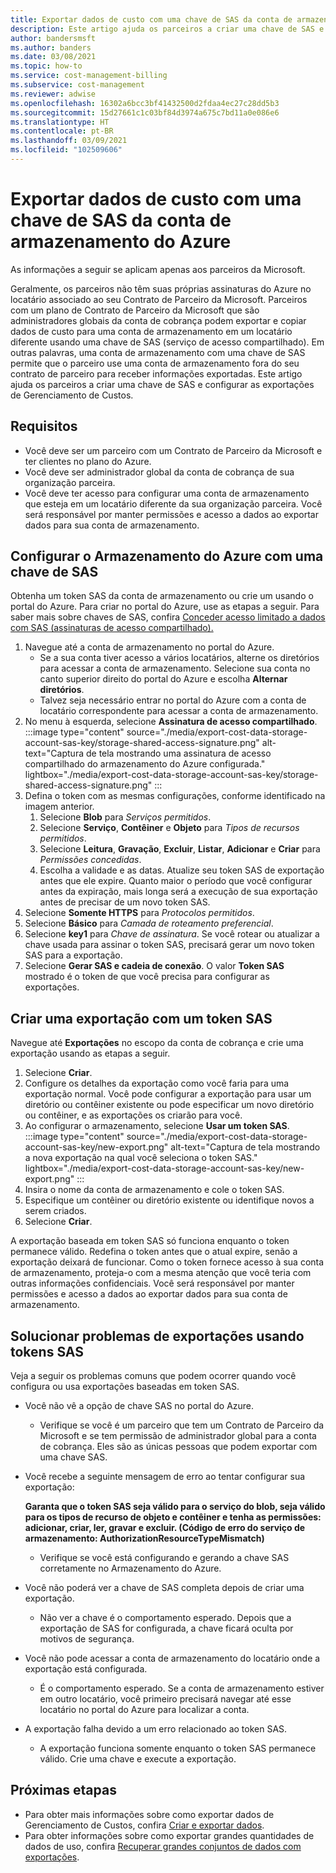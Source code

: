 ```yaml
---
title: Exportar dados de custo com uma chave de SAS da conta de armazenamento do Azure
description: Este artigo ajuda os parceiros a criar uma chave de SAS e configurar as exportações de Gerenciamento de Custos.
author: bandersmsft
ms.author: banders
ms.date: 03/08/2021
ms.topic: how-to
ms.service: cost-management-billing
ms.subservice: cost-management
ms.reviewer: adwise
ms.openlocfilehash: 16302a6bcc3bf41432500d2fdaa4ec27c28dd5b3
ms.sourcegitcommit: 15d27661c1c03bf84d3974a675c7bd11a0e086e6
ms.translationtype: HT
ms.contentlocale: pt-BR
ms.lasthandoff: 03/09/2021
ms.locfileid: "102509606"
---
```

# <a name="export-cost-data-with-an-azure-storage-account-sas-key"></a>Exportar dados de custo com uma chave de SAS da conta de armazenamento do Azure

As informações a seguir se aplicam apenas aos parceiros da Microsoft.

Geralmente, os parceiros não têm suas próprias assinaturas do Azure no locatário associado ao seu Contrato de Parceiro da Microsoft. Parceiros com um plano de Contrato de Parceiro da Microsoft que são administradores globais da conta de cobrança podem exportar e copiar dados de custo para uma conta de armazenamento em um locatário diferente usando uma chave de SAS (serviço de acesso compartilhado). Em outras palavras, uma conta de armazenamento com uma chave de SAS permite que o parceiro use uma conta de armazenamento fora do seu contrato de parceiro para receber informações exportadas. Este artigo ajuda os parceiros a criar uma chave de SAS e configurar as exportações de Gerenciamento de Custos.

## <a name="requirements"></a>Requisitos

- Você deve ser um parceiro com um Contrato de Parceiro da Microsoft e ter clientes no plano do Azure.
- Você deve ser administrador global da conta de cobrança de sua organização parceira.
- Você deve ter acesso para configurar uma conta de armazenamento que esteja em um locatário diferente da sua organização parceira. Você será responsável por manter permissões e acesso a dados ao exportar dados para sua conta de armazenamento.

## <a name="configure-azure-storage-with-a-sas-key"></a>Configurar o Armazenamento do Azure com uma chave de SAS

Obtenha um token SAS da conta de armazenamento ou crie um usando o portal do Azure. Para criar no portal do Azure, use as etapas a seguir. Para saber mais sobre chaves de SAS, confira [Conceder acesso limitado a dados com SAS (assinaturas de acesso compartilhado).](../../storage/common/storage-sas-overview.md)

1. Navegue até a conta de armazenamento no portal do Azure.
    - Se a sua conta tiver acesso a vários locatários, alterne os diretórios para acessar a conta de armazenamento. Selecione sua conta no canto superior direito do portal do Azure e escolha **Alternar diretórios**.
    - Talvez seja necessário entrar no portal do Azure com a conta de locatário correspondente para acessar a conta de armazenamento.
1. No menu à esquerda, selecione **Assinatura de acesso compartilhado**.  
    :::image type="content" source="./media/export-cost-data-storage-account-sas-key/storage-shared-access-signature.png" alt-text="Captura de tela mostrando uma assinatura de acesso compartilhado do armazenamento do Azure configurada." lightbox="./media/export-cost-data-storage-account-sas-key/storage-shared-access-signature.png" :::
1. Defina o token com as mesmas configurações, conforme identificado na imagem anterior.
    1. Selecione **Blob** para _Serviços permitidos_.
    1. Selecione **Serviço**, **Contêiner** e **Objeto** para _Tipos de recursos permitidos_.
    1. Selecione **Leitura**, **Gravação**, **Excluir**, **Listar**, **Adicionar** e **Criar** para _Permissões concedidas_.
    1. Escolha a validade e as datas. Atualize seu token SAS de exportação antes que ele expire. Quanto maior o período que você configurar antes da expiração, mais longa será a execução de sua exportação antes de precisar de um novo token SAS.
1. Selecione **Somente HTTPS** para _Protocolos permitidos_.
1. Selecione **Básico** para _Camada de roteamento preferencial_.
1. Selecione **key1** para _Chave de assinatura_. Se você rotear ou atualizar a chave usada para assinar o token SAS, precisará gerar um novo token SAS para a exportação.
1. Selecione **Gerar SAS e cadeia de conexão**.
    O valor **Token SAS** mostrado é o token de que você precisa para configurar as exportações.

## <a name="create-a-new-export-with-a-sas-token"></a>Criar uma exportação com um token SAS

Navegue até **Exportações** no escopo da conta de cobrança e crie uma exportação usando as etapas a seguir.

1. Selecione **Criar**.
1. Configure os detalhes da exportação como você faria para uma exportação normal. Você pode configurar a exportação para usar um diretório ou contêiner existente ou pode especificar um novo diretório ou contêiner, e as exportações os criarão para você.
1. Ao configurar o armazenamento, selecione **Usar um token SAS**.  
    :::image type="content" source="./media/export-cost-data-storage-account-sas-key/new-export.png" alt-text="Captura de tela mostrando a nova exportação na qual você seleciona o token SAS." lightbox="./media/export-cost-data-storage-account-sas-key/new-export.png" :::
1. Insira o nome da conta de armazenamento e cole o token SAS.
1. Especifique um contêiner ou diretório existente ou identifique novos a serem criados.
1. Selecione **Criar**.

A exportação baseada em token SAS só funciona enquanto o token permanece válido. Redefina o token antes que o atual expire, senão a exportação deixará de funcionar. Como o token fornece acesso à sua conta de armazenamento, proteja-o com a mesma atenção que você teria com outras informações confidenciais. Você será responsável por manter permissões e acesso a dados ao exportar dados para sua conta de armazenamento.

## <a name="troubleshoot-exports-using-sas-tokens"></a>Solucionar problemas de exportações usando tokens SAS

Veja a seguir os problemas comuns que podem ocorrer quando você configura ou usa exportações baseadas em token SAS.

- Você não vê a opção de chave SAS no portal do Azure.
  - Verifique se você é um parceiro que tem um Contrato de Parceiro da Microsoft e se tem permissão de administrador global para a conta de cobrança. Eles são as únicas pessoas que podem exportar com uma chave SAS.

- Você recebe a seguinte mensagem de erro ao tentar configurar sua exportação:

    **Garanta que o token SAS seja válido para o serviço do blob, seja válido para os tipos de recurso de objeto e contêiner e tenha as permissões: adicionar, criar, ler, gravar e excluir. (Código de erro do serviço de armazenamento: AuthorizationResourceTypeMismatch)**

    - Verifique se você está configurando e gerando a chave SAS corretamente no Armazenamento do Azure.

- Você não poderá ver a chave de SAS completa depois de criar uma exportação.
  - Não ver a chave é o comportamento esperado. Depois que a exportação de SAS for configurada, a chave ficará oculta por motivos de segurança.

- Você não pode acessar a conta de armazenamento do locatário onde a exportação está configurada.
  - É o comportamento esperado. Se a conta de armazenamento estiver em outro locatário, você primeiro precisará navegar até esse locatário no portal do Azure para localizar a conta.

- A exportação falha devido a um erro relacionado ao token SAS.
  - A exportação funciona somente enquanto o token SAS permanece válido. Crie uma chave e execute a exportação.

## <a name="next-steps"></a>Próximas etapas

- Para obter mais informações sobre como exportar dados de Gerenciamento de Custos, confira [Criar e exportar dados](tutorial-export-acm-data.md).
- Para obter informações sobre como exportar grandes quantidades de dados de uso, confira [Recuperar grandes conjuntos de dados com exportações](ingest-azure-usage-at-scale.md).
